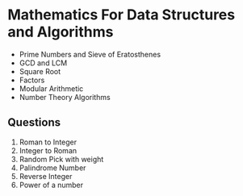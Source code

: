# Mathematics For Data Structures and Algorithms

- Prime Numbers and Sieve of Eratosthenes
- GCD and LCM
- Square Root
- Factors
- Modular Arithmetic
- Number Theory Algorithms

## Questions

1. Roman to Integer
2. Integer to Roman
3. Random Pick with weight
4. Palindrome Number
5. Reverse Integer
6. Power of a number